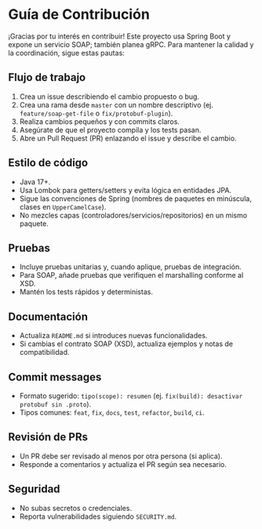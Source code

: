 # Guía de Contribución

¡Gracias por tu interés en contribuir! Este proyecto usa Spring Boot y expone un servicio SOAP; también planea gRPC. Para mantener la calidad y la coordinación, sigue estas pautas:

## Flujo de trabajo

1. Crea un issue describiendo el cambio propuesto o bug.
2. Crea una rama desde `master` con un nombre descriptivo (ej. `feature/soap-get-file` o `fix/protobuf-plugin`).
3. Realiza cambios pequeños y con commits claros.
4. Asegúrate de que el proyecto compila y los tests pasan.
5. Abre un Pull Request (PR) enlazando el issue y describe el cambio.

## Estilo de código

- Java 17+.
- Usa Lombok para getters/setters y evita lógica en entidades JPA.
- Sigue las convenciones de Spring (nombres de paquetes en minúscula, clases en `UpperCamelCase`).
- No mezcles capas (controladores/servicios/repositorios) en un mismo paquete.

## Pruebas

- Incluye pruebas unitarias y, cuando aplique, pruebas de integración.
- Para SOAP, añade pruebas que verifiquen el marshalling conforme al XSD.
- Mantén los tests rápidos y deterministas.

## Documentación

- Actualiza `README.md` si introduces nuevas funcionalidades.
- Si cambias el contrato SOAP (XSD), actualiza ejemplos y notas de compatibilidad.

## Commit messages

- Formato sugerido: `tipo(scope): resumen` (ej. `fix(build): desactivar protobuf sin .proto`).
- Tipos comunes: `feat`, `fix`, `docs`, `test`, `refactor`, `build`, `ci`.

## Revisión de PRs

- Un PR debe ser revisado al menos por otra persona (si aplica).
- Responde a comentarios y actualiza el PR según sea necesario.

## Seguridad

- No subas secretos o credenciales.
- Reporta vulnerabilidades siguiendo `SECURITY.md`.
